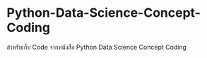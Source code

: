 # Python-Data-Science-Concept-Coding
สำหรับเก็บ Code จากหนังสือ Python Data Science Concept  Coding
